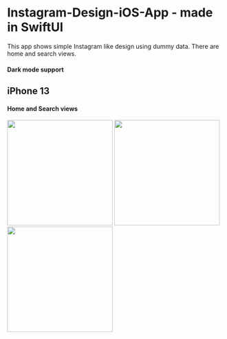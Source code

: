 # Instagram-Design-iOS-App - made in SwiftUI

This app shows simple Instagram like design using dummy data. There are home and search views.

#### Dark mode support

## iPhone 13
#### Home and Search views
<img src="https://user-images.githubusercontent.com/33011419/186993712-23a86985-268e-4811-907c-d5578a4a711a.png" width="245"> <img src="https://user-images.githubusercontent.com/33011419/186993718-a9cc1592-e8ff-442e-ae8c-3755a24e68ee.png" width="245"> <img src="https://user-images.githubusercontent.com/33011419/186993863-953bc4ab-73ab-44eb-92e5-f6ffe97f3e38.gif" width="245">



